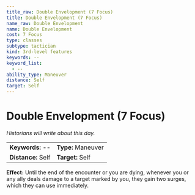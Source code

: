 ```yaml
---
title_raw: Double Envelopment (7 Focus)
title: Double Envelopment (7 Focus)
name_raw: Double Envelopment
name: Double Envelopment
cost: 7 Focus
type: classes
subtype: tactician
kind: 3rd-level features
keywords: --
keyword_list:
  - --
ability_type: Maneuver
distance: Self
target: Self
---
```


# Double Envelopment (7 Focus)

*Historians will write about this day.*

|                    |                    |
| :----------------- | :----------------- |
| **Keywords:** --   | **Type:** Maneuver |
| **Distance:** Self | **Target:** Self   |

**Effect:** Until the end of the encounter or you are dying, whenever you or any ally deals damage to a target marked by you, they gain two surges, which they can use immediately.
